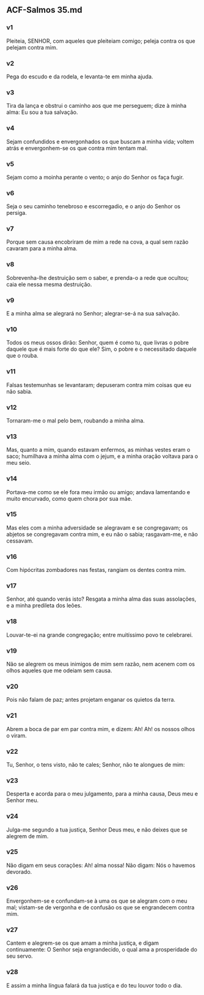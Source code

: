 ## ACF-Salmos 35.md
### v1
 Pleiteia, SENHOR, com aqueles que pleiteiam comigo; peleja contra os que pelejam contra mim.
### v2
 Pega do escudo e da rodela, e levanta-te em minha ajuda.
### v3
 Tira da lança e obstrui o caminho aos que me perseguem; dize à minha alma: Eu sou a tua salvação.
### v4
 Sejam confundidos e envergonhados os que buscam a minha vida; voltem atrás e envergonhem-se os que contra mim tentam mal.
### v5
 Sejam como a moinha perante o vento; o anjo do Senhor os faça fugir.
### v6
 Seja o seu caminho tenebroso e escorregadio, e o anjo do Senhor os persiga.
### v7
 Porque sem causa encobriram de mim a rede na cova, a qual sem razão cavaram para a minha alma.
### v8
 Sobrevenha-lhe destruição sem o saber, e prenda-o a rede que ocultou; caia ele nessa mesma destruição.
### v9
 E a minha alma se alegrará no Senhor; alegrar-se-á na sua salvação.
### v10
 Todos os meus ossos dirão: Senhor, quem é como tu, que livras o pobre daquele que é mais forte do que ele? Sim, o pobre e o necessitado daquele que o rouba.
### v11
 Falsas testemunhas se levantaram; depuseram contra mim coisas que eu não sabia.
### v12
 Tornaram-me o mal pelo bem, roubando a minha alma.
### v13
 Mas, quanto a mim, quando estavam enfermos, as minhas vestes eram o saco; humilhava a minha alma com o jejum, e a minha oração voltava para o meu seio.
### v14
 Portava-me como se ele fora meu irmão ou amigo; andava lamentando e muito encurvado, como quem chora por sua mãe.
### v15
 Mas eles com a minha adversidade se alegravam e se congregavam; os abjetos se congregavam contra mim, e eu não o sabia; rasgavam-me, e não cessavam.
### v16
 Com hipócritas zombadores nas festas, rangiam os dentes contra mim.
### v17
 Senhor, até quando verás isto? Resgata a minha alma das suas assolações, e a minha predileta dos leões.
### v18
 Louvar-te-ei na grande congregação; entre muitíssimo povo te celebrarei.
### v19
 Não se alegrem os meus inimigos de mim sem razão, nem acenem com os olhos aqueles que me odeiam sem causa.
### v20
 Pois não falam de paz; antes projetam enganar os quietos da terra.
### v21
 Abrem a boca de par em par contra mim, e dizem: Ah! Ah! os nossos olhos o viram.
### v22
 Tu, Senhor, o tens visto, não te cales; Senhor, não te alongues de mim:
### v23
 Desperta e acorda para o meu julgamento, para a minha causa, Deus meu e Senhor meu.
### v24
 Julga-me segundo a tua justiça, Senhor Deus meu, e não deixes que se alegrem de mim.
### v25
 Não digam em seus corações: Ah! alma nossa! Não digam: Nós o havemos devorado.
### v26
 Envergonhem-se e confundam-se à uma os que se alegram com o meu mal; vistam-se de vergonha e de confusão os que se engrandecem contra mim.
### v27
 Cantem e alegrem-se os que amam a minha justiça, e digam continuamente: O Senhor seja engrandecido, o qual ama a prosperidade do seu servo.
### v28
 E assim a minha língua falará da tua justiça e do teu louvor todo o dia.
